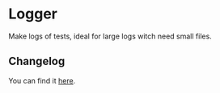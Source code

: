 # Logger
Make logs of tests, ideal for large logs witch need small files.

## Changelog
You can find it [here](CHANGELOG.md).
